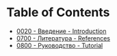 # Table of Contents

- [0020 - Введение - Introduction](https://github.com/vrakitine/eco-programming-paradigm/blob/master/main/0020__Introduction.md)
- [0700 - Литература - References](https://github.com/vrakitine/eco-programming-paradigm/blob/master/main/0700__References.md)
- [0800 - Руководство - Tutorial](https://github.com/vrakitine/eco-programming-paradigm/blob/master/main/0800__Tutorial.md)
